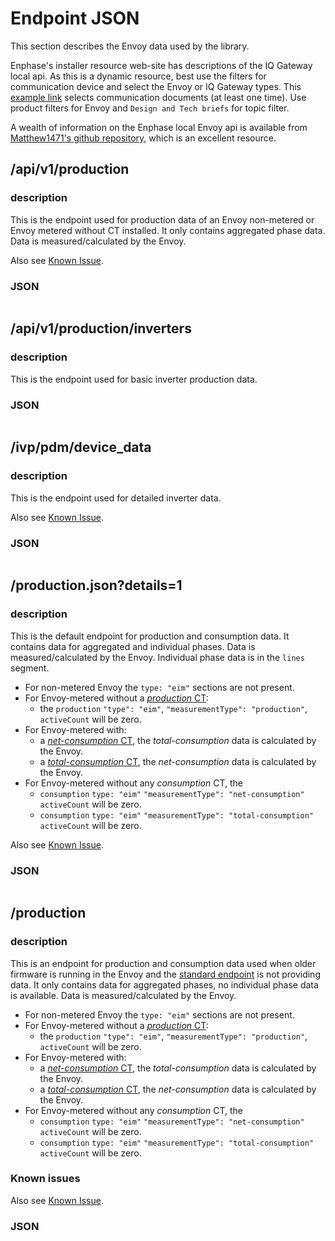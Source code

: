 # Endpoint JSON

This section describes the Envoy data used by the library.

Enphase's installer resource web-site has descriptions of the IQ Gateway local api. As this is a dynamic resource, best use the filters for communication device and select the Envoy or IQ Gateway types. This [example link](https://enphase.com/installers/resources/documentation/communication) selects communication documents (at least one time). Use product filters for Envoy and `Design and Tech briefs` for topic filter.

A wealth of information on the Enphase local Envoy api is available from [Matthew1471's github repository](https://github.com/Matthew1471/Enphase-API), which is an excellent resource.

## /api/v1/production

### description

This is the endpoint used for production data of an Envoy non-metered or Envoy metered without CT installed. It only contains aggregated phase data. Data is measured/calculated by the Envoy.

Also see [Known Issue](known_issues.md#production--consumption-data).

### JSON

```{literalinclude} ./json_data/api_v1_production.json

```

## /api/v1/production/inverters

### description

This is the endpoint used for basic inverter production data.

### JSON

```{literalinclude} ./json_data/api_v1_production.json

```

## /ivp/pdm/device_data

### description

This is the endpoint used for detailed inverter data.

Also see [Known Issue](known_issues.md#inverter-device-data).

### JSON

```{literalinclude} ./json_data/ivp_pdm_device_data.json

```

## /production.json?details=1

### description

This is the default endpoint for production and consumption data. It contains data for aggregated and individual phases. Data is measured/calculated by the Envoy. Individual phase data is in the `lines` segment.

- For non-metered Envoy the `type: "eim"` sections are not present.
- For Envoy-metered without a [_production_ CT](data_ctmeter.md#ct-model):
  - the `production` `"type": "eim"`, `"measurementType": "production"`, `activeCount` will be zero.
- For Envoy-metered with:
  - a [_net-consumption_ CT](data_ctmeter.md#ct-model), the _total-consumption_ data is calculated by the Envoy.
  - a [_total-consumption_ CT](data_ctmeter.md#ct-model), the _net-consumption_ data is calculated by the Envoy.
- For Envoy-metered without any _consumption_ CT, the
  - `consumption` `type: "eim"` `"measurementType": "net-consumption"` `activeCount` will be zero.
  - `consumption` `type: "eim"` `"measurementType": "total-consumption"` `activeCount` will be zero.

Also see [Known Issue](known_issues.md#production--consumption-data).

### JSON

```{literalinclude} ./json_data/production_details.json

```

## /production

### description

This is an endpoint for production and consumption data used when older firmware is running in the Envoy and the [standard endpoint](#productionjsondetails1) is not providing data. It only contains data for aggregated phases, no individual phase data is available. Data is measured/calculated by the Envoy.

- For non-metered Envoy the `type: "eim"` sections are not present.
- For Envoy-metered without a [_production_ CT](data_ctmeter.md#ct-model):
  - the `production` `"type": "eim"`, `"measurementType": "production"`, `activeCount` will be zero.
- For Envoy-metered with:
  - a [_net-consumption_ CT](data_ctmeter.md#ct-model), the _total-consumption_ data is calculated by the Envoy.
  - a [_total-consumption_ CT](data_ctmeter.md#ct-model), the _net-consumption_ data is calculated by the Envoy.
- For Envoy-metered without any _consumption_ CT, the
  - `consumption` `type: "eim"` `"measurementType": "net-consumption"` `activeCount` will be zero.
  - `consumption` `type: "eim"` `"measurementType": "total-consumption"` `activeCount` will be zero.

### Known issues

Also see [Known Issue](known_issues.md#production--consumption-data).

### JSON

```{literalinclude} ./json_data/production.json

```
